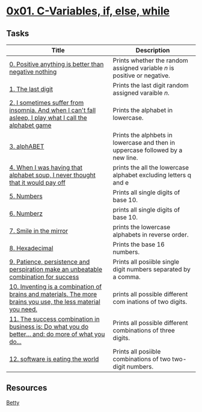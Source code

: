 # [0x01. C-Variables, if, else, while](./)

## Tasks

Title | Description
----- | -----------
[0. Positive anything is better than negative nothing](./0-positive_or_negative.c) | Prints whether the random assigned variable *n* is positive or negative.
[1. The last digit](./1-last_digit.c) | Prints the last digit random assigned varaible *n*.
[2. I sometimes suffer from insomnia. And when I can't fall asleep, I play what I call the alphabet game](./2-print_alphabet.c) | Prints the alphabet in lowercase.
[3. alphABET](./3-print_alphabets.c) | Prints the alphbets in lowercase and then in uppercase followed by a new line.
[4. When I was having that alphabet soup, I never thought that it would pay off](./4-print_alphabt.c) | prints the all the lowercase alphabet excluding letters q and e
[5. Numbers](./5-print_numbers.c) | Prints all single digits of base 10.
[6. Numberz](./6-print_numberz.c) | prints all single digits of base 10.
[7. Smile in the mirror](./7-print_tebahpla.c) | prints the lowercase alphabets in reverse order.
[8. Hexadecimal](./8-print_base16.c) | Prints the base 16 numbers.
[9. Patience, persistence and perspiration make an unbeatable combination for success](./9-print_comb.c) | Prints all posiible single digit numbers separated by a comma.
[10. Inventing is a combination of brains and materials. The more brains you use, the less material you need.](./100-print_comb3.c) | prints all possible different com inations of two digits.
[11. The success combination in business is: Do what you do better... and: do more of what you do...](./101-print_comb4.c) | Prints all possible different combinations of three digits.
[12. software is eating the world](./102-print_comb5.c) | Prints all posiible combinations of two two-digit numbers.

## Resources

[Betty](https://github.com/holbertonschool/Betty)
